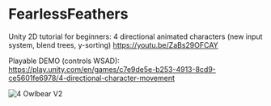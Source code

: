 # FearlessFeathers

Unity 2D tutorial for beginners: 4 directional animated characters (new input system, blend trees, y-sorting)
https://youtu.be/ZaBs29OFCAY
 
Playable DEMO (controls WSAD): https://play.unity.com/en/games/c7e9de5e-b253-4913-8cd9-ce5601fe6978/4-directional-character-movement

![4 Owlbear V2](https://github.com/user-attachments/assets/fa9d7e63-7a57-4e9b-9f25-6e30e1800a48)
